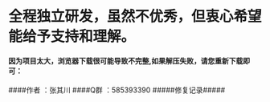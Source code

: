 # 全程独立研发，虽然不优秀，但衷心希望能给予支持和理解。
#### 因为项目太大，浏览器下载很可能导致不完整,如果解压失败，请您重新下载即可：
####作者  ：张其川
####Q群  ：585393390
#####修复记录#####
